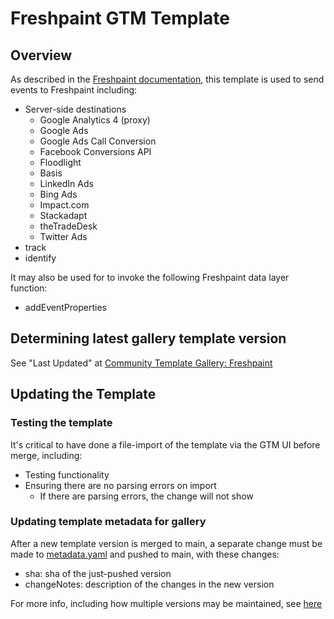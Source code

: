 # Freshpaint GTM Template

## Overview
As described in the [Freshpaint documentation](https://documentation.freshpaint.io/integrations/google-tag-manager-integration), this template is used to send events to Freshpaint including:
* Server-side destinations
  * Google Analytics 4 (proxy)
  * Google Ads
  * Google Ads Call Conversion
  * Facebook Conversions API
  * Floodlight
  * Basis
  * LinkedIn Ads
  * Bing Ads
  * Impact.com
  * Stackadapt
  * theTradeDesk
  * Twitter Ads
* track
* identify

It may also be used for to invoke the following Freshpaint data layer function:
* addEventProperties

## Determining latest gallery template version
See "Last Updated" at [Community Template Gallery: Freshpaint](https://tagmanager.google.com/gallery/#/owners/freshpaint-io/templates/freshpaint-gtm-template)
## Updating the Template
### Testing the template
It's critical to have done a file-import of the template via the GTM UI before merge, including:
* Testing functionality
* Ensuring there are no parsing errors on import
  * If there are parsing errors, the change will not show 
### Updating template metadata for gallery
After a new template version is merged to main, a separate change must be made to [metadata.yaml](metadata.yaml) and pushed to main, with these changes:
* sha: sha of the just-pushed version
* changeNotes: description of the changes in the new version

For more info, including how multiple versions may be maintained, see [here](https://developers.google.com/tag-platform/tag-manager/templates/gallery#update_your_template)
